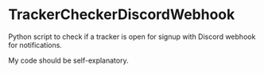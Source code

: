 # TrackerCheckerDiscordWebhook
Python script to check if a tracker is open for signup with Discord webhook for notifications.

My code should be self-explanatory.
